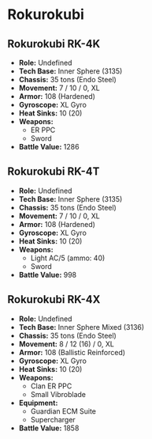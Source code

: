 # Rokurokubi
## Rokurokubi RK-4K
- **Role:** Undefined
- **Tech Base:** Inner Sphere (3135)
- **Chassis:** 35 tons (Endo Steel)
- **Movement:** 7 / 10 / 0, XL
- **Armor:** 108 (Hardened)
- **Gyroscope:** XL Gyro
- **Heat Sinks:** 10 (20)
- **Weapons:**
  - ER PPC
  - Sword
- **Battle Value:** 1286

## Rokurokubi RK-4T
- **Role:** Undefined
- **Tech Base:** Inner Sphere (3135)
- **Chassis:** 35 tons (Endo Steel)
- **Movement:** 7 / 10 / 0, XL
- **Armor:** 108 (Hardened)
- **Gyroscope:** XL Gyro
- **Heat Sinks:** 10 (20)
- **Weapons:**
  - Light AC/5 (ammo: 40)
  - Sword
- **Battle Value:** 998

## Rokurokubi RK-4X
- **Role:** Undefined
- **Tech Base:** Inner Sphere Mixed (3136)
- **Chassis:** 35 tons (Endo Steel)
- **Movement:** 8 / 12 (16) / 0, XL
- **Armor:** 108 (Ballistic Reinforced)
- **Gyroscope:** XL Gyro
- **Heat Sinks:** 10 (20)
- **Weapons:**
  - Clan ER PPC
  - Small Vibroblade
- **Equipment:**
  - Guardian ECM Suite
  - Supercharger
- **Battle Value:** 1858

